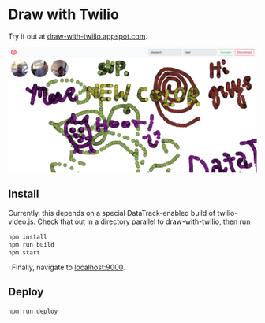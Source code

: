 Draw with Twilio
================

Try it out at
[draw-with-twilio.appspot.com](https://draw-with-twilio.appspot.com).

![Screenshot](screenshot.png)

Install
-------

Currently, this depends on a special DataTrack-enabled build of twilio-video.js.
Check that out in a directory parallel to draw-with-twilio, then run

```
npm install
npm run build
npm start
```
i
Finally, navigate to [localhost:9000](http://localhost:9000).

Deploy
------

```
npm run deploy
```
